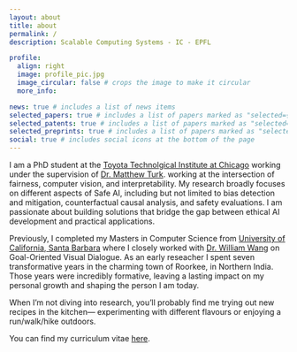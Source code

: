 ```yaml
---
layout: about
title: about
permalink: /
description: Scalable Computing Systems - IC - EPFL

profile:
  align: right
  image: profile_pic.jpg
  image_circular: false # crops the image to make it circular
  more_info: 

news: true # includes a list of news items
selected_papers: true # includes a list of papers marked as "selected={true}"
selected_patents: true # includes a list of papers marked as "selected={true}"
selected_preprints: true # includes a list of papers marked as "selected={true}"
social: true # includes social icons at the bottom of the page
---
```


I am a PhD student at the [Toyota Technolgical Institute at Chicago](https:https://www.ttic.edu/) working under the supervision of [Dr. Matthew Turk](https://www.ttic.edu/faculty/turk/). working at the intersection of fairness, computer vision, and interpretability. My research broadly focuses on different aspects of Safe AI, including but not limited to bias detection and mitigation, counterfactual causal analysis, and safety evaluations. I am passionate about building solutions that bridge the gap between ethical AI development and practical applications.  
    
Previously, I completed my Masters in Computer Science from [University of California, Santa Barbara](https://cs.ucsb.edu/) where I closely worked with [Dr. William Wang](https://sites.cs.ucsb.edu/~william/) on Goal-Oriented Visual Dialogue. As an early reseacher I spent seven transformative years in the charming town of Roorkee, in Northern India. Those years were incredibly formative, leaving a lasting impact on my personal growth and shaping the person I am today. 

When I’m not diving into research, you’ll probably find me trying out new recipes in the kitchen— experimenting with different flavours or enjoying a run/walk/hike outdoors. 
        
You can find my curriculum vitae [here](assets/pdf/resume.pdf). 
